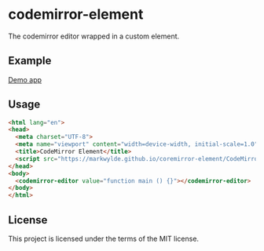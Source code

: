 # codemirror-element

The codemirror editor wrapped in a custom element.

## Example

[Demo app](https://markwylde.github.io/codemirror-element/)

## Usage

```html
<html lang="en">
<head>
  <meta charset="UTF-8">
  <meta name="viewport" content="width=device-width, initial-scale=1.0">
  <title>CodeMirror Element</title>
  <script src="https://markwylde.github.io/coremirror-element/CodeMirrorEditor.js"></script>
</head>
<body>
  <codemirror-editor value="function main () {}"></codemirror-editor>
</body>
</html>
```

## License
This project is licensed under the terms of the MIT license.
